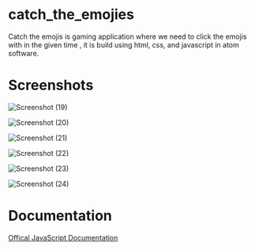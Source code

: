 # catch_the_emojies
Catch the emojis is gaming application where we need to click the emojis with in the given time , it is build using html, css, and javascript in atom software.

# Screenshots

![Screenshot (19)](https://user-images.githubusercontent.com/78583910/232695007-aba97fc9-5589-435b-ae95-9e207cbfcf78.png)

![Screenshot (20)](https://user-images.githubusercontent.com/78583910/232695039-d4f708f0-37fb-441b-ad92-bfd89143f836.png)

![Screenshot (21)](https://user-images.githubusercontent.com/78583910/232695077-11a5a444-560a-4b17-9dea-3c44eb8cd859.png)

![Screenshot (22)](https://user-images.githubusercontent.com/78583910/232695113-b98850aa-e632-4483-9a1e-9d52cf0e3ac3.png)

![Screenshot (23)](https://user-images.githubusercontent.com/78583910/232695138-84462ce0-0f0a-4b8b-a42d-cb51c61a1d61.png)

![Screenshot (24)](https://user-images.githubusercontent.com/78583910/232695185-f7e8d2c2-640f-49da-b98b-017a3afb35a6.png)

# Documentation
<a href="https://devdocs.io/javascript/" rel="nofollow">Offical JavaScript Documentation</a>
